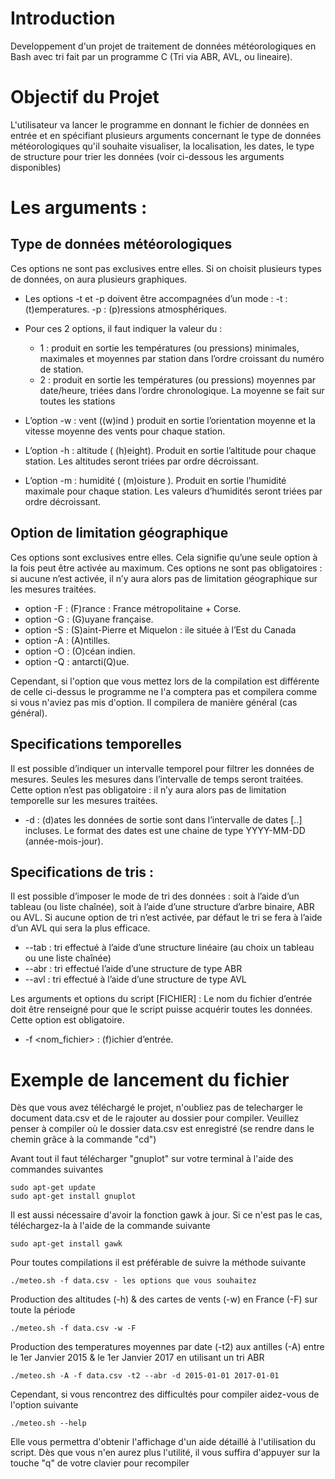 # Introduction
Developpement d'un projet de traitement de données météorologiques en Bash avec tri fait par un programme C (Tri via ABR, AVL, ou lineaire).

# Objectif du Projet
L'utilisateur va lancer le programme en donnant le fichier de données en entrée et en spécifiant plusieurs arguments concernant le type de données météorologiques qu'il souhaite visualiser, la localisation, les dates, le type de structure pour trier les données (voir ci-dessous les arguments disponibles)

# Les arguments :
## Type de données météorologiques
Ces options ne sont pas exclusives entre elles. Si on choisit plusieurs types de données, on aura plusieurs graphiques.
- Les options -t et -p doivent être accompagnées d’un mode : 
 -t<mode> : (t)emperatures. 
 -p<mode> : (p)ressions atmosphériques.
- Pour ces 2 options, il faut indiquer la valeur du <mode> :
  - 1 : produit en sortie les températures (ou pressions) minimales, maximales et moyennes par station dans l’ordre croissant du numéro de station.
  - 2 : produit en sortie les températures (ou pressions) moyennes par date/heure, triées dans l’ordre chronologique. La moyenne se fait sur toutes les stations
  
- L’option -w : vent ((w)ind ) produit en sortie l’orientation moyenne et la vitesse moyenne des vents pour chaque station.
- L’option -h : altitude ( (h)eight). Produit en sortie l’altitude pour chaque station. Les altitudes seront triées par ordre décroissant.
- L’option -m : humidité ( (m)oisture ). Produit en sortie l’humidité maximale pour chaque station. Les valeurs d’humidités seront triées par ordre décroissant.

## Option de limitation géographique 
Ces options sont exclusives entre elles. Cela signifie qu’une seule option à la fois peut être activée au maximum. Ces options ne sont pas obligatoires : si aucune n’est activée, il n’y aura alors pas de limitation géographique sur les mesures traitées.

- option -F : (F)rance : France métropolitaine + Corse.
- option -G : (G)uyane française.
- option -S : (S)aint-Pierre et Miquelon : ile située à l’Est du Canada
- option -A : (A)ntilles.
- option -O : (O)céan indien.
- option -Q : antarcti(Q)ue.

Cependant, si l'option que vous mettez lors de la compilation est différente de celle ci-dessus le programme ne l'a comptera pas et compilera comme si vous n'aviez pas mis d'option. Il compilera de manière général (cas général).

## Specifications temporelles
Il est possible d’indiquer un intervalle temporel pour filtrer les données de mesures. Seules les mesures dans l’intervalle de temps seront traitées. Cette option n’est pas obligatoire : il n’y aura alors pas de limitation temporelle sur les mesures traitées. 
- -d <min> <max> : (d)ates
les données de sortie sont dans l’intervalle de dates [<min>..<max>] incluses. Le format des dates est une chaine de type YYYY-MM-DD (année-mois-jour).

## Specifications de tris :
Il est possible d’imposer le mode de tri des données : soit à l’aide d’un tableau (ou liste chaînée), soit à l’aide d’une structure d’arbre binaire, ABR ou AVL.
Si aucune option de tri n’est activée, par défaut le tri se fera à l’aide d’un AVL qui sera la plus efficace.
- --tab : tri effectué à l’aide d’une structure linéaire (au choix un tableau
ou une liste chaînée)
- --abr : tri effectué l’aide d’une structure de type ABR
- --avl : tri effectué à l’aide d’une structure de type AVL

Les arguments et options du script [FICHIER] :
Le nom du fichier d’entrée doit être renseigné pour que le script puisse acquérir toutes les données. Cette option est obligatoire.
- -f <nom_fichier> : (f)ichier d’entrée.


# Exemple de lancement du fichier
Dès que vous avez téléchargé le projet, n'oubliez pas de telecharger le document data.csv et de le rajouter au dossier pour compiler. Veuillez penser à compiler où le dossier data.csv est enregistré (se rendre dans le chemin grâce à la commande "cd") 
 
Avant tout il faut télécharger "gnuplot" sur votre terminal à l'aide des commandes suivantes
```
sudo apt-get update
sudo apt-get install gnuplot
```
Il est aussi nécessaire d'avoir la fonction gawk à jour. Si ce n'est pas le cas, téléchargez-la à l'aide de la commande suivante
```
sudo apt-get install gawk
```
 Pour toutes compilations il est préférable de suivre la méthode suivante
```
./meteo.sh -f data.csv - les options que vous souhaitez
```
Production des altitudes (-h) & des cartes de vents (-w) en France (-F) sur toute la période
```
./meteo.sh -f data.csv -w -F
```
Production des temperatures moyennes par date (-t2)  aux antilles (-A) entre le 1er Janvier 2015 & le 1er Janvier 2017 en utilisant un tri ABR
```
./meteo.sh -A -f data.csv -t2 --abr -d 2015-01-01 2017-01-01
```
Cependant, si vous rencontrez des difficultés pour compiler aidez-vous de l'option suivante 
```
./meteo.sh --help
```
Elle vous permettra d'obtenir l'affichage d'un aide détaillé à l'utilisation du script. Dès que vous n'en aurez plus l'utilité, il vous suffira d'appuyer sur la touche "q" de votre clavier pour recompiler
